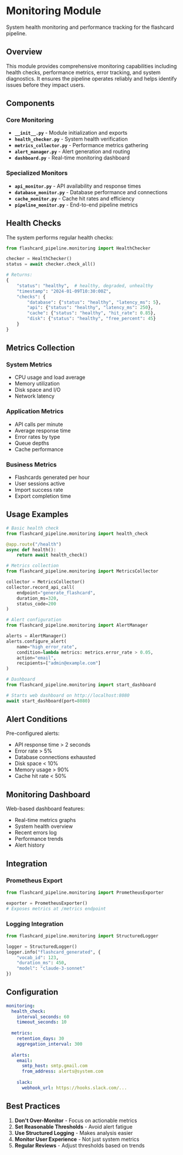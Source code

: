 # Monitoring Module

System health monitoring and performance tracking for the flashcard pipeline.

## Overview

This module provides comprehensive monitoring capabilities including health checks, performance metrics, error tracking, and system diagnostics. It ensures the pipeline operates reliably and helps identify issues before they impact users.

## Components

### Core Monitoring
- **`__init__.py`** - Module initialization and exports
- **`health_checker.py`** - System health verification
- **`metrics_collector.py`** - Performance metrics gathering
- **`alert_manager.py`** - Alert generation and routing
- **`dashboard.py`** - Real-time monitoring dashboard

### Specialized Monitors
- **`api_monitor.py`** - API availability and response times
- **`database_monitor.py`** - Database performance and connections
- **`cache_monitor.py`** - Cache hit rates and efficiency
- **`pipeline_monitor.py`** - End-to-end pipeline metrics

## Health Checks

The system performs regular health checks:

```python
from flashcard_pipeline.monitoring import HealthChecker

checker = HealthChecker()
status = await checker.check_all()

# Returns:
{
    "status": "healthy",  # healthy, degraded, unhealthy
    "timestamp": "2024-01-09T10:30:00Z",
    "checks": {
        "database": {"status": "healthy", "latency_ms": 5},
        "api": {"status": "healthy", "latency_ms": 250},
        "cache": {"status": "healthy", "hit_rate": 0.85},
        "disk": {"status": "healthy", "free_percent": 45}
    }
}
```

## Metrics Collection

### System Metrics
- CPU usage and load average
- Memory utilization
- Disk space and I/O
- Network latency

### Application Metrics
- API calls per minute
- Average response time
- Error rates by type
- Queue depths
- Cache performance

### Business Metrics
- Flashcards generated per hour
- User sessions active
- Import success rate
- Export completion time

## Usage Examples

```python
# Basic health check
from flashcard_pipeline.monitoring import health_check

@app.route("/health")
async def health():
    return await health_check()

# Metrics collection
from flashcard_pipeline.monitoring import MetricsCollector

collector = MetricsCollector()
collector.record_api_call(
    endpoint="generate_flashcard",
    duration_ms=320,
    status_code=200
)

# Alert configuration
from flashcard_pipeline.monitoring import AlertManager

alerts = AlertManager()
alerts.configure_alert(
    name="high_error_rate",
    condition=lambda metrics: metrics.error_rate > 0.05,
    action="email",
    recipients=["admin@example.com"]
)

# Dashboard
from flashcard_pipeline.monitoring import start_dashboard

# Starts web dashboard on http://localhost:8080
await start_dashboard(port=8080)
```

## Alert Conditions

Pre-configured alerts:
- API response time > 2 seconds
- Error rate > 5%
- Database connections exhausted
- Disk space < 10%
- Memory usage > 90%
- Cache hit rate < 50%

## Monitoring Dashboard

Web-based dashboard features:
- Real-time metrics graphs
- System health overview
- Recent errors log
- Performance trends
- Alert history

## Integration

### Prometheus Export
```python
from flashcard_pipeline.monitoring import PrometheusExporter

exporter = PrometheusExporter()
# Exposes metrics at /metrics endpoint
```

### Logging Integration
```python
from flashcard_pipeline.monitoring import StructuredLogger

logger = StructuredLogger()
logger.info("flashcard_generated", {
    "vocab_id": 123,
    "duration_ms": 450,
    "model": "claude-3-sonnet"
})
```

## Configuration

```yaml
monitoring:
  health_check:
    interval_seconds: 60
    timeout_seconds: 10
  
  metrics:
    retention_days: 30
    aggregation_interval: 300
  
  alerts:
    email:
      smtp_host: smtp.gmail.com
      from_address: alerts@system.com
    
    slack:
      webhook_url: https://hooks.slack.com/...
```

## Best Practices

1. **Don't Over-Monitor** - Focus on actionable metrics
2. **Set Reasonable Thresholds** - Avoid alert fatigue
3. **Use Structured Logging** - Makes analysis easier
4. **Monitor User Experience** - Not just system metrics
5. **Regular Reviews** - Adjust thresholds based on trends